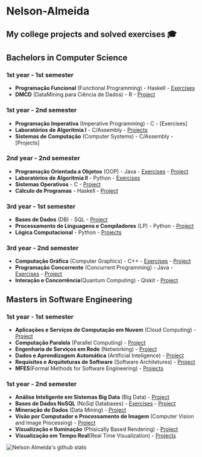 # Nelson-Almeida 

## My college projects and solved exercises 🎓 

## Bachelors in Computer Science ##

### 1st year - 1st semester 
- **Programação Funcional** (Functional Programming) - Haskell - [Exercises](https://github.com/NelsonAlmeida-18/UniversidadePF) 
- **DMCD** (DataMining para Ciência de Dados) - R - [Project](https://github.com/NelsonAlmeida-18/DMCD)

### 1st year - 2nd semester 
- **Programação Imperativa** (Imperative Programming) - C - [Exercises]
- **Laboratórios de Algoritmia I** - C/Assembly - [Projects](https://github.com/NelsonAlmeida-18/CC-PL-3-G-08)
- **Sistemas de Computação** (Computer Systems) - C/Assembly - [Projects] 

### 2nd year - 2nd semester 
- **Programação Orientada a Objetos** (OOP) - Java - [Exercises](https://github.com/NelsonAlmeida-18/POO) - [Project](https://github.com/NelsonAlmeida-18/POO-Pratico)
- **Laboratórios de Algoritmia II** - Python - [Exercises](https://github.com/NelsonAlmeida-18/LA2)
- **Sistemas Operativos** - C - [Project](https://github.com/NelsonAlmeida-18/SO-Pr-tico)
- **Cálculo de Programas** - Haskell - [Project](https://github.com/NelsonAlmeida-18/CP-Trabalho-Pr-tico)

### 3rd year - 1st semester 
- **Bases de Dados** (DB) - SQL - [Project](https://github.com/NelsonAlmeida-18/BD-CaumPetClinic)
- **Processamento de Linguagens e Compiladores** (LP) - Python - [Project](https://github.com/NelsonAlmeida-18/PLC-TP)
- **Lógica Computacional** - Python - [Projects](https://github.com/NelsonAlmeida-18/LC-TP)

### 3rd year - 2nd semester 
- **Computação Gráfica** (Computer Graphics) - C++ - [Exercises](https://github.com/NelsonAlmeida-18/CG) - [Project](https://github.com/NelsonAlmeida-18/CG-TP)
- **Programação Concorrente** (Concurrent Programming) - Java - [Exercises](https://github.com/NelsonAlmeida-18/PC) - [Project](https://github.com/NelsonAlmeida-18/PC-TP)
- **Interação e Concorrência**(Quantum Computing) - Qiskit - [Project](https://github.com/NelsonAlmeida-18/IC-TP)

## Masters in Software Engineering ##

### 1st year - 1st semester ###
- **Aplicações e Serviços de Computação em Nuvem** (Cloud Computing) - [Project](https://github.com/NelsonAlmeida-18/ASCN-PL)
- **Computação Paralela** (Parallel Computing) - [Project](https://github.com/NelsonAlmeida-18/CPAR-PL)
- **Engenharia de Serviços em Rede** (Networking) - [Project](https://github.com/NelsonAlmeida-18/ESR-TP)
- **Dados e Aprendizagem Automática** (Artificial Inteligence) - [Project](https://github.com/NelsonAlmeida-18/DAA-TP)
- **Requisitos e Arquiteturas de Software** (Software Architetures) - [Project](https://github.com/RAS-7B)
- **MFES**(Formal Methods for Software Engineering) - [Projects](https://github.com/NelsonAlmeida-18/MFES-TP)

### 1st year - 2nd semester ###
- **Análise Inteligente em Sistemas Big Data** (Big Data) - [Project](https://github.com/NelsonAlmeida-18/AISBD-TP)
- **Bases de Dados NoSQL** (NoSql Databases) - [Exercises](https://github.com/NelsonAlmeida-18/BDNOSQL) - [Project]()
- **Mineração de Dados** (Data Mining) - [Project](https://github.com/NelsonAlmeida-18/MD-TP)
- **Visão por Computador e Processamento de Imagem** (Computer Vision and Image Processing) - [Project](https://github.com/NelsonAlmeida-18/VCPI-TP)
- **Visualização e Iluminação** (Phisically Based Rendering) - [Project](https://github.com/NelsonAlmeida-18/VI-TP)
- **Visualização em Tempo Real**(Real Time Visualization) - [Projects]()


![Nelson Almeida's github stats](https://github-readme-stats.vercel.app/api?username=NelsonAlmeida-18&show_icons=true&theme=dark)
